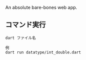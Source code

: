 An absolute bare-bones web app.

## コマンド実行

```
dart ファイル名

例
dart run datatype/int_double.dart
```
